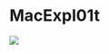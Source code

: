 # MacExpl01t

![](https://github.com/nu11secur1ty/MacExpl01t/blob/master/wall/1200px-Apple_Logo.svg.png)
